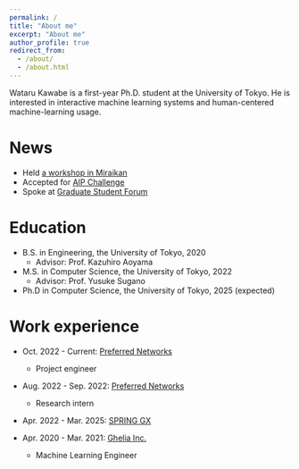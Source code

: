 ```yaml
---
permalink: /
title: "About me"
excerpt: "About me"
author_profile: true
redirect_from: 
  - /about/
  - /about.html
---
```


Wataru Kawabe is a first-year Ph.D. student at the University of Tokyo. He is interested in interactive machine learning systems and human-centered machine-learning usage. 

News
======
* Held [a workshop in Miraikan](https://www.miraikan.jst.go.jp/events/202207302596.html)
* Accepted for [AIP Challenge](https://www.jst.go.jp/kisoken/aip/program/wakate/challenge/list2022.html)
* Spoke at [Graduate Student Forum](https://tcjs.u-tokyo.ac.jp/ja/archives/3170)

Education
======
* B.S. in Engineering, the University of Tokyo, 2020
  * Advisor: Prof. Kazuhiro Aoyama
* M.S. in Computer Science, the University of Tokyo, 2022
  * Advisor: Prof. Yusuke Sugano
* Ph.D in Computer Science, the University of Tokyo, 2025 (expected)


Work experience
======
* Oct. 2022 - Current: [Preferred Networks](https://www.preferred.jp/)
  * Project engineer

* Aug. 2022 - Sep. 2022: [Preferred Networks](https://www.preferred.jp/)
  * Research intern
  
* Apr. 2022 - Mar. 2025: [SPRING GX](https://spring-gx.adm.s.u-tokyo.ac.jp/)

* Apr. 2020 - Mar. 2021: [Ghelia Inc.](https://ghelia.com/)
  * Machine Learning Engineer



